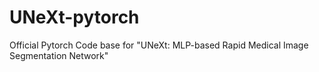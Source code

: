 # UNeXt-pytorch
Official Pytorch Code base for "UNeXt: MLP-based Rapid Medical Image Segmentation Network"
